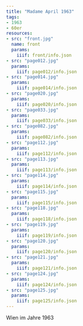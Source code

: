 ```yaml
---
title: "Madame April 1963"
tags:
- 1963
- 60er
resources:
- src: "front.jpg"
  name: front
  params:
    iiif: front/info.json
- src: "page012.jpg"
  params:
    iiif: page012/info.json
- src: "page014.jpg"
  params:
    iiif: page014/info.json
- src: "page020.jpg"
  params:
    iiif: page020/info.json
- src: "page033.jpg"
  params:
    iiif: page033/info.json
- src: "page082.jpg"
  params:
    iiif: page082/info.json
- src: "page112.jpg"
  params:
    iiif: page112/info.json
- src: "page113.jpg"
  params:
    iiif: page113/info.json
- src: "page114.jpg"
  params:
    iiif: page114/info.json
- src: "page115.jpg"
  params:
    iiif: page115/info.json
- src: "page118.jpg"
  params:
    iiif: page118/info.json
- src: "page119.jpg"
  params:
    iiif: page119/info.json
- src: "page120.jpg"
  params:
    iiif: page120/info.json
- src: "page121.jpg"
  params:
    iiif: page121/info.json
- src: "page124.jpg"
  params:
    iiif: page124/info.json
- src: "page125.jpg"
  params:
    iiif: page125/info.json
---
```

Wien im Jahre 1963
